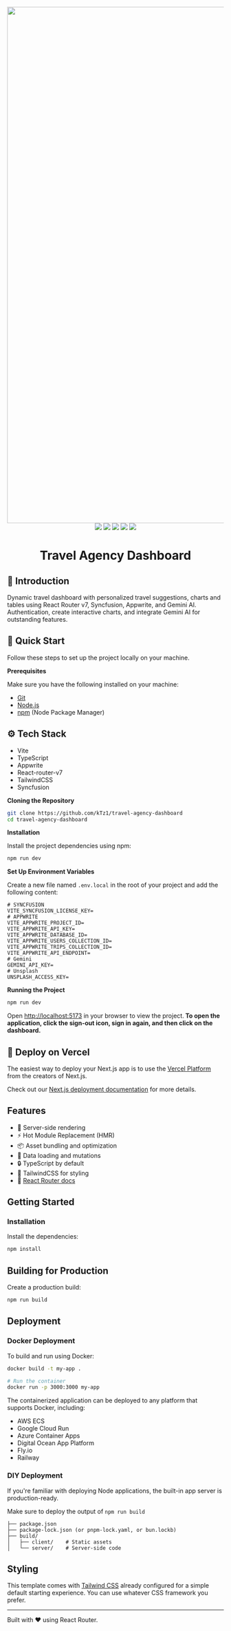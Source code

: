 <div align="center">
  <br />
  <img width="1200" src="https://github.com/user-attachments/assets/4e75ee7f-b8d0-40c4-8dd3-6bf5ecbee7cc" alt="screenshot" />
  <br />
  <img src="https://img.shields.io/badge/Vite-646CFF?style=for-the-badge&logo=vite&logoColor=646CFF&labelColor=black&color=646CFF" />
  <img src="https://img.shields.io/badge/Typescript-3178C6?style=for-the-badge&logo=typescript&logoColor=3178C6&labelColor=black&color=3178C6" />
  <img src="https://img.shields.io/badge/React--Router--v7-CA4245?style=for-the-badge&logo=react-router&logoColor=CA4245&labelColor=black&color=CA4245" />
  <img src="https://img.shields.io/badge/Tailwind-06B6D4?style=for-the-badge&logo=tailwindcss&logoColor=06B6D4&labelColor=black&color=06B6D4" />
  <img src="https://img.shields.io/badge/Appwrite-FD366E?style=for-the-badge&logo=appwrite&logoColor=FD366E&labelColor=black&color=FD366E" />
  <h1 align="center">Travel Agency Dashboard</h1>
</div>


## <a name="introduction">🤖 Introduction</a>
Dynamic travel dashboard with personalized travel suggestions, charts and tables using React Router v7, Syncfusion, Appwrite, and Gemini AI. Authentication, create interactive charts, and integrate Gemini AI for outstanding features.

## <a name="quick-start">🤸 Quick Start</a>

Follow these steps to set up the project locally on your machine.

**Prerequisites**

Make sure you have the following installed on your machine:

- [Git](https://git-scm.com/)
- [Node.js](https://nodejs.org/en)
- [npm](https://www.npmjs.com/) (Node Package Manager)

## <a name="tech-stack">⚙️ Tech Stack</a>

- Vite
- TypeScript
- Appwrite
- React-router-v7
- TailwindCSS
- Syncfusion

**Cloning the Repository**

```bash
git clone https://github.com/kTz1/travel-agency-dashboard
cd travel-agency-dashboard
```

**Installation**

Install the project dependencies using npm:

```bash
npm run dev
```

**Set Up Environment Variables**

Create a new file named `.env.local` in the root of your project and add the following content:

```env
# SYNCFUSION
VITE_SYNCFUSION_LICENSE_KEY=
# APPWRITE
VITE_APPWRITE_PROJECT_ID=
VITE_APPWRITE_API_KEY=
VITE_APPWRITE_DATABASE_ID=
VITE_APPWRITE_USERS_COLLECTION_ID=
VITE_APPWRITE_TRIPS_COLLECTION_ID=
VITE_APPWRITE_API_ENDPOINT=
# Gemini
GEMINI_API_KEY=
# Unsplash
UNSPLASH_ACCESS_KEY=
```

**Running the Project**

```bash
npm run dev
```

Open [http://localhost:5173](http://localhost:5173) in your browser to view the project.<b> To open the application, click the sign-out icon, sign in again, and then click on the dashboard.</b>

## <a name="tech-stack">🚀 Deploy on Vercel</a>

The easiest way to deploy your Next.js app is to use the [Vercel Platform](https://vercel.com/new?utm_medium=default-template&filter=next.js&utm_source=create-next-app&utm_campaign=create-next-app-readme) from the creators of Next.js.

Check out our [Next.js deployment documentation](https://nextjs.org/docs/deployment) for more details.

## Features

- 🚀 Server-side rendering
- ⚡️ Hot Module Replacement (HMR)
- 📦 Asset bundling and optimization
- 🔄 Data loading and mutations
- 🔒 TypeScript by default
- 🎉 TailwindCSS for styling
- 📖 [React Router docs](https://reactrouter.com/)

## Getting Started

### Installation

Install the dependencies:

```bash
npm install
```

## Building for Production

Create a production build:

```bash
npm run build
```

## Deployment

### Docker Deployment

To build and run using Docker:

```bash
docker build -t my-app .

# Run the container
docker run -p 3000:3000 my-app
```

The containerized application can be deployed to any platform that supports Docker, including:

- AWS ECS
- Google Cloud Run
- Azure Container Apps
- Digital Ocean App Platform
- Fly.io
- Railway

### DIY Deployment

If you're familiar with deploying Node applications, the built-in app server is production-ready.

Make sure to deploy the output of `npm run build`

```
├── package.json
├── package-lock.json (or pnpm-lock.yaml, or bun.lockb)
├── build/
│   ├── client/    # Static assets
│   └── server/    # Server-side code
```

## Styling

This template comes with [Tailwind CSS](https://tailwindcss.com/) already configured for a simple default starting experience. You can use whatever CSS framework you prefer.

---

Built with ❤️ using React Router.
